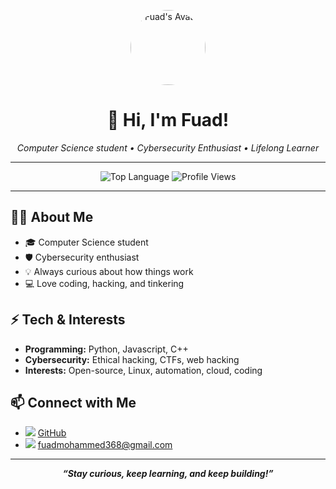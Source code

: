 <p align="center">
  <img src="https://t3.ftcdn.net/jpg/07/17/51/60/360_F_717516022_XAjbiR1xKLMlwKOTvTiVFvWyAxsxzjFF.jpg" width="120" style="border-radius:50%;" alt="Fuad's Avatar"/>
</p>

<h1 align="center">👋 Hi, I'm Fuad!</h1>

<p align="center">
  <em>
    Computer Science student • Cybersecurity Enthusiast • Lifelong Learner
  </em>
</p>

---

<p align="center">
  <img src="https://img.shields.io/github/languages/top/Daufm/Daufm?color=blue&style=flat-square" alt="Top Language"/>
  <img src="https://komarev.com/ghpvc/?username=Daufm&label=Profile+views&color=blue&style=flat-square" alt="Profile Views"/>
</p>

---

## 👨‍💻 About Me

- 🎓 Computer Science student  
- 🛡️ Cybersecurity enthusiast  
- 💡 Always curious about how things work  
- 💻 Love coding, hacking, and tinkering

## ⚡️ Tech & Interests

- **Programming:** Python, Javascript, C++
- **Cybersecurity:** Ethical hacking, CTFs, web hacking
- **Interests:** Open-source, Linux, automation, cloud, coding

## 📫 Connect with Me

- <img src="https://img.icons8.com/ios-filled/20/000000/github.png"/> [GitHub](https://github.com/Daufm)
- <img src="https://img.icons8.com/ios-filled/20/000000/email.png"/> [fuadmohammed368@gmail.com](mailto:fuadmohammed368@gmail.com)

---

<p align="center">
  <b><em>“Stay curious, keep learning, and keep building!”</em></b>
</p>
